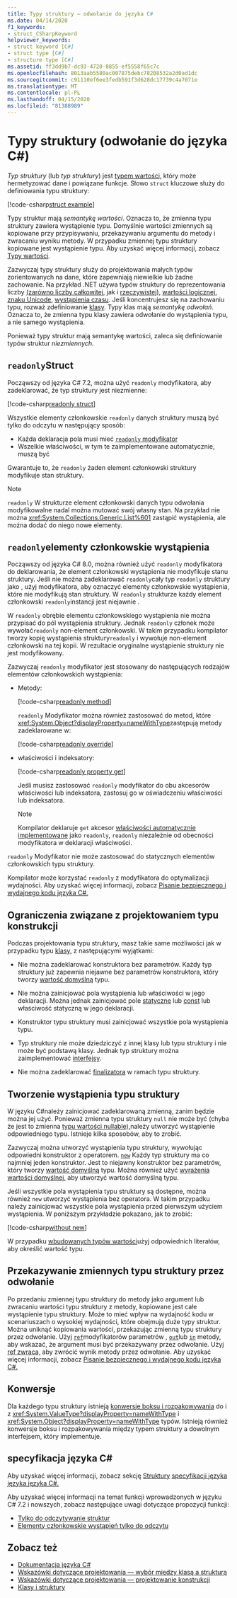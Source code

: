 ```yaml
---
title: Typy struktury — odwołanie do języka C#
ms.date: 04/14/2020
f1_keywords:
- struct_CSharpKeyword
helpviewer_keywords:
- struct keyword [C#]
- struct type [C#]
- structure type [C#]
ms.assetid: ff3dd9b7-dc93-4720-8855-ef5558f65c7c
ms.openlocfilehash: 8013aab5580ac007875debc78208532a2d0ad1dc
ms.sourcegitcommit: c91110ef6ee3fedb591f3d628dc17739c4a7071e
ms.translationtype: MT
ms.contentlocale: pl-PL
ms.lasthandoff: 04/15/2020
ms.locfileid: "81388989"
---
```

# <a name="structure-types-c-reference"></a>Typy struktury (odwołanie do języka C#)

*Typ struktury* (lub *typ struktury*) jest [typem wartości,](value-types.md) który może hermetyzować dane i powiązane funkcje. Słowo `struct` kluczowe służy do definiowania typu struktury:

[!code-csharp[struct example](snippets/StructType.cs#StructExample)]

Typy struktur mają *semantykę wartości*. Oznacza to, że zmienna typu struktury zawiera wystąpienie typu. Domyślnie wartości zmiennych są kopiowane przy przypisywaniu, przekazywaniu argumentu do metody i zwracaniu wyniku metody. W przypadku zmiennej typu struktury kopiowane jest wystąpienie typu. Aby uzyskać więcej informacji, zobacz [Typy wartości](value-types.md).

Zazwyczaj typy struktury służy do projektowania małych typów zorientowanych na dane, które zapewniają niewielkie lub żadne zachowanie. Na przykład .NET używa typów struktury do reprezentowania liczby [(zarówno liczby całkowitej,](integral-numeric-types.md) jak i [rzeczywistej),](floating-point-numeric-types.md) [wartości logicznej,](bool.md) [znaku Unicode,](char.md) [wystąpienia czasu](xref:System.DateTime). Jeśli koncentrujesz się na zachowaniu typu, rozważ zdefiniowanie [klasy](../keywords/class.md). Typy klas mają *semantykę odwołań*. Oznacza to, że zmienna typu klasy zawiera odwołanie do wystąpienia typu, a nie samego wystąpienia.

Ponieważ typy struktur mają semantykę wartości, zaleca się definiowanie typów struktur *niezmiennych.*

## <a name="readonly-struct"></a>`readonly`Struct

Począwszy od języka C# 7.2, można użyć `readonly` modyfikatora, aby zadeklarować, że typ struktury jest niezmienne:

[!code-csharp[readonly struct](snippets/StructType.cs#ReadonlyStruct)]

Wszystkie elementy członkowskie `readonly` danych struktury muszą być tylko do odczytu w następujący sposób:

- Każda deklaracja pola musi mieć [ `readonly` modyfikator](../keywords/readonly.md)
- Wszelkie właściwości, w tym te zaimplementowane automatycznie, muszą być

Gwarantuje to, że `readonly` żaden element członkowski struktury modyfikuje stan struktury.

> [!NOTE]
> `readonly` W strukturze element członkowski danych typu odwołania modyfikowalne nadal można mutować swój własny stan. Na przykład nie można <xref:System.Collections.Generic.List%601> zastąpić wystąpienia, ale można dodać do niego nowe elementy.

## <a name="readonly-instance-members"></a>`readonly`elementy członkowskie wystąpienia

Począwszy od języka C# 8.0, można również użyć `readonly` modyfikatora do deklarowania, że element członkowski wystąpienia nie modyfikuje stanu struktury. Jeśli nie można zadeklarować `readonly`cały typ `readonly` struktury jako , użyj modyfikatora, aby oznaczyć elementy członkowskie wystąpienia, które nie modyfikują stan struktury. W `readonly` strukturze każdy element członkowski `readonly`instancji jest niejawnie .

W `readonly` obrębie elementu członkowskiego wystąpienia nie można przypisać do pól wystąpienia struktury. Jednak `readonly` członek może wywołać`readonly` non-element członkowski. W takim przypadku kompilator tworzy kopię wystąpienia struktury`readonly` i wywołuje non-element członkowski na tej kopii. W rezultacie oryginalne wystąpienie struktury nie jest modyfikowany.

Zazwyczaj `readonly` modyfikator jest stosowany do następujących rodzajów elementów członkowskich wystąpienia:

- Metody:

  [!code-csharp[readonly method](snippets/StructType.cs#ReadonlyMethod)]

  `readonly` Modyfikator można również zastosować do metod, które <xref:System.Object?displayProperty=nameWithType>zastępują metody zadeklarowane w:

  [!code-csharp[readonly override](snippets/StructType.cs#ReadonlyOverride)]

- właściwości i indeksatory:

  [!code-csharp[readonly property get](snippets/StructType.cs#ReadonlyProperty)]

  Jeśli musisz zastosować `readonly` modyfikator do obu akcesorów właściwości lub indeksatora, zastosuj go w oświadczeniu właściwości lub indeksatora.

  > [!NOTE]
  > Kompilator deklaruje `get` akcesor [właściwości automatycznie implementowane](../../programming-guide/classes-and-structs/auto-implemented-properties.md) jako `readonly`, `readonly` niezależnie od obecności modyfikatora w deklaracji właściwości.

`readonly` Modyfikator nie może zastosować do statycznych elementów członkowskich typu struktury.

Kompilator może korzystać `readonly` z modyfikatora do optymalizacji wydajności. Aby uzyskać więcej informacji, zobacz [Pisanie bezpiecznego i wydajnego kodu języka C#.](../../write-safe-efficient-code.md)

## <a name="limitations-with-the-design-of-a-structure-type"></a>Ograniczenia związane z projektowaniem typu konstrukcji

Podczas projektowania typu struktury, masz takie same możliwości jak w przypadku typu [klasy,](../keywords/class.md) z następującymi wyjątkami:

- Nie można zadeklarować konstruktora bez parametrów. Każdy typ struktury już zapewnia niejawne bez parametrów konstruktora, który tworzy [wartość domyślną](default-values.md) typu.

- Nie można zainicjować pola wystąpienia lub właściwości w jego deklaracji. Można jednak zainicjować pole [statyczne](../keywords/static.md) lub [const](../keywords/const.md) lub właściwość statyczną w jego deklaracji.

- Konstruktor typu struktury musi zainicjować wszystkie pola wystąpienia typu.

- Typ struktury nie może dziedziczyć z innej klasy lub typu struktury i nie może być podstawą klasy. Jednak typ struktury można zaimplementować [interfejsy](../keywords/interface.md).

- Nie można zadeklarować [finalizatora](../../programming-guide/classes-and-structs/destructors.md) w ramach typu struktury.

## <a name="instantiation-of-a-structure-type"></a>Tworzenie wystąpienia typu struktury

W języku C#należy zainicjować zadeklarowaną zmienną, zanim będzie można jej użyć. Ponieważ zmienna typu struktury `null` nie może być (chyba że jest to zmienna [typu wartości nullable),](nullable-value-types.md)należy utworzyć wystąpienie odpowiedniego typu. Istnieje kilka sposobów, aby to zrobić.

Zazwyczaj można utworzyć wystąpienia typu struktury, wywołując odpowiedni konstruktor z operatorem. [`new`](../operators/new-operator.md) Każdy typ struktury ma co najmniej jeden konstruktor. Jest to niejawny konstruktor bez parametrów, który tworzy [wartość domyślną](default-values.md) typu. Można również użyć [wyrażenia wartości domyślnej,](../operators/default.md) aby utworzyć wartość domyślną typu.

Jeśli wszystkie pola wystąpienia typu struktury są dostępne, można również `new` utworzyć wystąpienia bez operatora. W takim przypadku należy zainicjować wszystkie pola wystąpienia przed pierwszym użyciem wystąpienia. W poniższym przykładzie pokazano, jak to zrobić:

[!code-csharp[without new](snippets/StructType.cs#WithoutNew)]

W przypadku [wbudowanych typów wartości](value-types.md#built-in-value-types)użyj odpowiednich literałów, aby określić wartość typu.

## <a name="passing-structure-type-variables-by-reference"></a>Przekazywanie zmiennych typu struktury przez odwołanie

Po przedaniu zmiennej typu struktury do metody jako argument lub zwracaniu wartości typu struktury z metody, kopiowane jest całe wystąpienie typu struktury. Może to mieć wpływ na wydajność kodu w scenariuszach o wysokiej wydajności, które obejmują duże typy struktur. Można uniknąć kopiowania wartości, przekazując zmienną typu struktury przez odwołanie. Użyj [`ref`](../keywords/ref.md#passing-an-argument-by-reference)modyfikatorów parametrów , [`out`](../keywords/out-parameter-modifier.md)lub [`in`](../keywords/in-parameter-modifier.md) metody, aby wskazać, że argument musi być przekazywany przez odwołanie. Użyj [ref zwraca,](../../programming-guide/classes-and-structs/ref-returns.md) aby zwrócić wynik metody przez odwołanie. Aby uzyskać więcej informacji, zobacz [Pisanie bezpiecznego i wydajnego kodu języka C#.](../../write-safe-efficient-code.md)

## <a name="conversions"></a>Konwersje

Dla każdego typu struktury istnieją [konwersje boksu i rozpakowywania](../../programming-guide/types/boxing-and-unboxing.md) do i z <xref:System.ValueType?displayProperty=nameWithType> i <xref:System.Object?displayProperty=nameWithType> typów. Istnieją również konwersje boksu i rozpakowywania między typem struktury a dowolnym interfejsem, który implementuje.

## <a name="c-language-specification"></a>specyfikacja języka C#

Aby uzyskać więcej informacji, zobacz sekcję [Struktury](~/_csharplang/spec/structs.md) [specyfikacji języka języka języka C#.](~/_csharplang/spec/introduction.md)

Aby uzyskać więcej informacji na temat funkcji wprowadzonych w języku C# 7.2 i nowszych, zobacz następujące uwagi dotyczące propozycji funkcji:

- [Tylko do odczytywanie struktur](~/_csharplang/proposals/csharp-7.2/readonly-ref.md#readonly-structs)
- [Elementy członkowskie wystąpień tylko do odczytu](~/_csharplang/proposals/csharp-8.0/readonly-instance-members.md)

## <a name="see-also"></a>Zobacz też

- [Dokumentacja języka C#](../index.md)
- [Wskazówki dotyczące projektowania — wybór między klasą a strukturą](../../../standard/design-guidelines/choosing-between-class-and-struct.md)
- [Wskazówki dotyczące projektowania — projektowanie konstrukcji](../../../standard/design-guidelines/struct.md)
- [Klasy i struktury](../../programming-guide/classes-and-structs/index.md)
